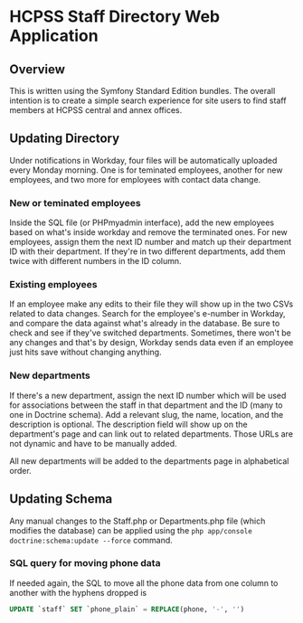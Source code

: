 # HCPSS Staff Directory Web Application

## Overview

This is written using the Symfony Standard Edition bundles. The overall intention is to create a simple search experience for site users to find staff members at HCPSS central and annex offices.

## Updating Directory

Under notifications in Workday, four files will be automatically uploaded every Monday morning. One is for teminated employees, another for new employees, and two more for employees with contact data change. 

### New or teminated employees

Inside the SQL file (or PHPmyadmin interface), add the new employees based on what's inside workday and remove the terminated ones. For new employees, assign them the next ID number and match up their department ID with their department. If they're in two different departments, add them twice with different numbers in the ID column. 

### Existing employees

If an employee make any edits to their file they will show up in the two CSVs related to data changes. Search for the employee's e-number in Workday, and compare the data against what's already in the database. Be sure to check and see if they've switched departments. Sometimes, there won't be any changes and that's by design, Workday sends data even if an employee just hits save without changing anything. 

### New departments

If there's a new department, assign the next ID number which will be used for associations between the staff in that department and the ID (many to one in Doctrine schema). Add a relevant slug, the name, location, and the description is optional. The description field will show up on the department's page and can link out to related departments. Those URLs are not dynamic and have to be manually added. 

All new departments will be added to the departments page in alphabetical order. 

## Updating Schema

Any manual changes to the Staff.php or Departments.php file (which modifies the database) can be applied using the `php app/console doctrine:schema:update --force` command. 

### SQL query for moving phone data

If needed again, the SQL to move all the phone data from one column to another with the hyphens dropped is 
``` sql
UPDATE `staff` SET `phone_plain` = REPLACE(phone, '-', '')
```
